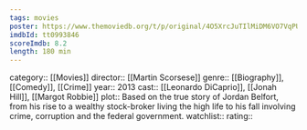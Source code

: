 ```yaml
---
tags: movies
poster: https://www.themoviedb.org/t/p/original/4O5XrcJuTIlMiDM6VO7VqPUIh1t.jpg
imdbId: tt0993846
scoreImdb: 8.2
length: 180 min
---
```


category:: [[Movies]]
director:: [[Martin Scorsese]]
genre:: [[Biography]], [[Comedy]], [[Crime]]
year:: 2013
cast:: [[Leonardo DiCaprio]], [[Jonah Hill]], [[Margot Robbie]]
plot:: Based on the true story of Jordan Belfort, from his rise to a wealthy stock-broker living the high life to his fall involving crime, corruption and the federal government.
watchlist::
rating::
